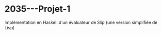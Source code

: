 # 2035---Projet-1
Implémentation en Haskell d'un évaluateur de Slip (une version simplifiée de Lisp)
